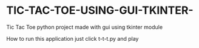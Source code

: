 # TIC-TAC-TOE-USING-GUI-TKINTER-
Tic Tac Toe python project made with gui using tkinter module

How to run this application just click t-t-t.py and play 
